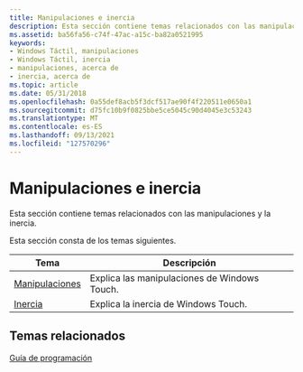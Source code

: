 ```yaml
---
title: Manipulaciones e inercia
description: Esta sección contiene temas relacionados con las manipulaciones y la inercia.
ms.assetid: ba56fa56-c74f-47ac-a15c-ba82a0521995
keywords:
- Windows Táctil, manipulaciones
- Windows Táctil, inercia
- manipulaciones, acerca de
- inercia, acerca de
ms.topic: article
ms.date: 05/31/2018
ms.openlocfilehash: 0a55def8acb5f3dcf517ae90f4f220511e0650a1
ms.sourcegitcommit: d75fc10b9f0825bbe5ce5045c90d4045e3c53243
ms.translationtype: MT
ms.contentlocale: es-ES
ms.lasthandoff: 09/13/2021
ms.locfileid: "127570296"
---
```

# <a name="manipulations-and-inertia"></a>Manipulaciones e inercia

Esta sección contiene temas relacionados con las manipulaciones y la inercia.

Esta sección consta de los temas siguientes.



| Tema                                                   | Descripción                               |
|---------------------------------------------------------|-------------------------------------------|
| [Manipulaciones](getting-started-with-manipulations.md) | Explica las manipulaciones de Windows Touch. |
| [Inercia](getting-started-with-inertia.md)             | Explica la inercia de Windows Touch.       |



 

## <a name="related-topics"></a>Temas relacionados

<dl> <dt>

[Guía de programación](programming-guide.md)
</dt> </dl>

 

 




